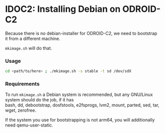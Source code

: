 IDOC2: Installing Debian on ODROID-C2
=====================================

Because there is no debian-installer for ODROID-C2, we need to bootstrap it from a different machine.

`mkimage.sh` will do that.

### Usage
``` sh
cd <path/to/here> ; ./mkimage.sh -s stable -t sd /dev/sdX
```

### Requirements

To run `mkimage.sh` a Debian system is recommended, but any GNU/Linux system should
do the job, if it has  
bash, dd, debootstrap, dosfstools, e2fsprogs, lvm2, mount, parted, sed, tar, wget, zerofree.

If the system you use for bootstrapping is not arm64, you will additionally need qemu-user-static.
